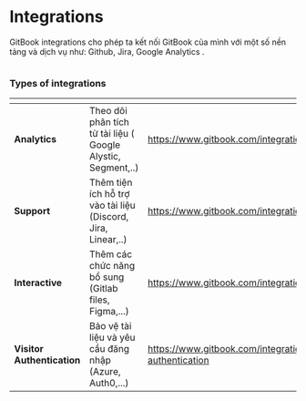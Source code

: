 # Integrations

GitBook integrations cho phép ta kết nối  GitBook của mình với một số nền tảng và dịch vụ như: Github,  Jira, Google Analytics .&#x20;

<figure><img src="https://gitbookio.github.io/onboarding-template-images/integrations-hero.png" alt=""><figcaption></figcaption></figure>

### Types of integrations

<table data-card-size="large" data-view="cards"><thead><tr><th></th><th></th><th data-hidden data-card-target data-type="content-ref"></th><th data-hidden data-card-cover data-type="files"></th><th data-hidden></th></tr></thead><tbody><tr><td><strong>Analytics</strong></td><td>Theo dõi phân tích từ tài liệu ( Google Alystic, Segment,..)</td><td><a href="https://www.gitbook.com/integrations#analytics">https://www.gitbook.com/integrations#analytics</a></td><td><a href="../.gitbook/assets/2.png">2.png</a></td><td></td></tr><tr><td><strong>Support</strong></td><td>Thêm tiện ích hỗ trợ vào tài liệu (Discord, Jira,  Linear,..)</td><td><a href="https://www.gitbook.com/integrations#support">https://www.gitbook.com/integrations#support</a></td><td><a href="../.gitbook/assets/3.png">3.png</a></td><td></td></tr><tr><td><strong>Interactive</strong></td><td>Thêm các chức năng bổ sung (Gitlab files, Figma,...)</td><td><a href="https://www.gitbook.com/integrations#interactive">https://www.gitbook.com/integrations#interactive</a></td><td><a href="../.gitbook/assets/4.png">4.png</a></td><td></td></tr><tr><td><strong>Visitor Authentication</strong></td><td>Bảo vệ tài liệu và yêu cầu đăng nhập (Azure, Auth0,...)</td><td><a href="https://www.gitbook.com/integrations#visitor-authentication">https://www.gitbook.com/integrations#visitor-authentication</a></td><td><a href="../.gitbook/assets/1 (1).png">1 (1).png</a></td><td></td></tr></tbody></table>
